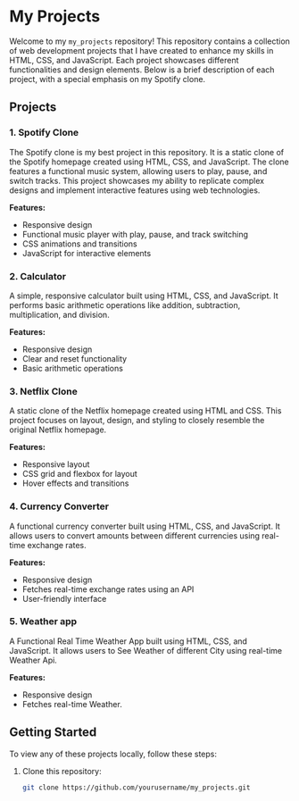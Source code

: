 # My Projects

Welcome to my `my_projects` repository! This repository contains a collection of web development projects that I have created to enhance my skills in HTML, CSS, and JavaScript. Each project showcases different functionalities and design elements. Below is a brief description of each project, with a special emphasis on my Spotify clone.

## Projects

### 1. Spotify Clone
The Spotify clone is my best project in this repository. It is a static clone of the Spotify homepage created using HTML, CSS, and JavaScript. The clone features a functional music system, allowing users to play, pause, and switch tracks. This project showcases my ability to replicate complex designs and implement interactive features using web technologies.

**Features:**
- Responsive design
- Functional music player with play, pause, and track switching
- CSS animations and transitions
- JavaScript for interactive elements

### 2. Calculator
A simple, responsive calculator built using HTML, CSS, and JavaScript. It performs basic arithmetic operations like addition, subtraction, multiplication, and division.

**Features:**
- Responsive design
- Clear and reset functionality
- Basic arithmetic operations

### 3. Netflix Clone
A static clone of the Netflix homepage created using HTML and CSS. This project focuses on layout, design, and styling to closely resemble the original Netflix homepage.

**Features:**
- Responsive layout
- CSS grid and flexbox for layout
- Hover effects and transitions

### 4. Currency Converter
A functional currency converter built using HTML, CSS, and JavaScript. It allows users to convert amounts between different currencies using real-time exchange rates.

**Features:**
- Responsive design
- Fetches real-time exchange rates using an API
- User-friendly interface

### 5. Weather app
A Functional Real Time Weather App built using HTML, CSS, and JavaScript. It allows users to See Weather of different City using real-time Weather Api.

**Features:**
- Responsive design
- Fetches real-time Weather.
  
## Getting Started

To view any of these projects locally, follow these steps:

1. Clone this repository:
   ```bash
   git clone https://github.com/yourusername/my_projects.git
